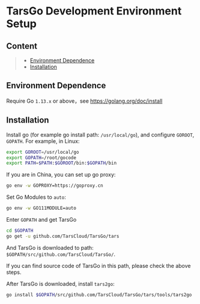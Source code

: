 # TarsGo Development Environment Setup

## Content

> * [Environment Dependence](#Environment-Dependence)
> * [Installation](#Installation)

## Environment Dependence

Require Go `1.13.x` or above，see https://golang.org/doc/install

## Installation

Install go (for example go install path: `/usr/local/go`), and configure `GOROOT`, `GOPATH`. For example, in Linux:

```sh
export GOROOT=/usr/local/go
export GOPATH=/root/gocode
export PATH=$PATH:$GOROOT/bin:$GOPATH/bin
```

If you are in China, you can set up go proxy:

```sh
go env -w GOPROXY=https://goproxy.cn   
```

Set Go Modules to `auto`:

```sh
go env -w GO111MODULE=auto
```

Enter `GOPATH` and get TarsGo

```sh
cd $GOPATH
go get -u github.com/TarsCloud/TarsGo/tars
```

And TarsGo is downloaded to path: `$GOPATH/src/github.com/TarsCloud/TarsGo/`.

If you can find source code of TarsGo in this path, please check the above steps.

After TarsGo is downloaded, install `tars2go`:

```sh
go install $GOPATH/src/github.com/TarsCloud/TarsGo/tars/tools/tars2go
```
